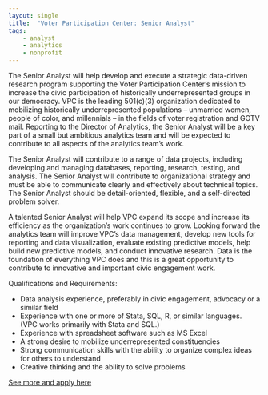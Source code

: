 ```yaml
---
layout: single
title:  "Voter Participation Center: Senior Analyst"
tags: 
    - analyst
    - analytics
    - nonprofit
---
```


The Senior Analyst will help develop and execute a strategic data-driven research program supporting the Voter Participation Center’s mission to increase the civic participation of historically underrepresented groups in our democracy. VPC is the leading 501(c)(3) organization dedicated to mobilizing historically underrepresented populations – unmarried women, people of color, and millennials – in the fields of voter registration and GOTV mail. Reporting to the Director of Analytics, the Senior Analyst will be a key part of a small but ambitious analytics team and will be expected to contribute to all aspects of the analytics team’s work.

The Senior Analyst will contribute to a range of data projects, including developing and managing databases, reporting, research, testing, and analysis. The Senior Analyst will contribute to organizational strategy and must be able to communicate clearly and effectively about technical topics. The Senior Analyst should be detail-oriented, flexible, and a self-directed problem solver.

A talented Senior Analyst will help VPC expand its scope and increase its efficiency as the organization’s work continues to grow. Looking forward the analytics team will improve VPC’s data management, develop new tools for reporting and data visualization, evaluate existing predictive models, help build new predictive models, and conduct innovative research. Data is the foundation of everything VPC does and this is a great opportunity to contribute to innovative and important civic engagement work.

Qualifications and Requirements:
* Data analysis experience, preferably in civic engagement, advocacy or a similar field
* Experience with one or more of Stata, SQL, R, or similar languages. (VPC works primarily with Stata and SQL.)
* Experience with spreadsheet software such as MS Excel
* A strong desire to mobilize underrepresented constituencies
* Strong communication skills with the ability to organize complex ideas for others to understand
* Creative thinking and the ability to solve problems

[See more and apply here](https://www.voterparticipation.org/our-team/job-openings-at-vpc/)
